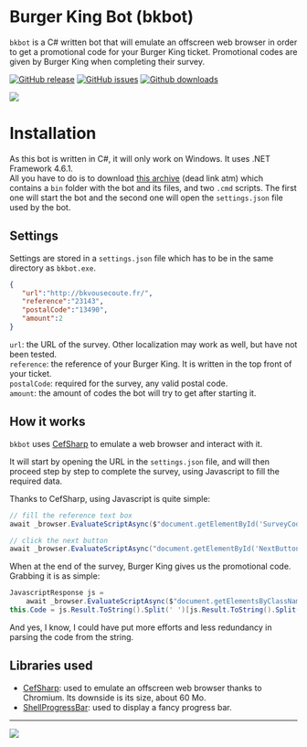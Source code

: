 # Burger King Bot (bkbot)

`bkbot` is a C# written bot that will emulate an offscreen web browser in order to get a promotional code for your Burger King ticket. Promotional codes are given by Burger King when completing their survey.

[![GitHub release](https://img.shields.io/github/release/hawezo/BurgerKingBot.svg?style=flat-square)](https://github.com/hawezo/BurgerKingBot)
[![GitHub issues](https://img.shields.io/github/issues/hawezo/BurgerKingBot.svg?style=flat-square)](https://github.com/hawezo/BurgerKingBot/issues)
[![Github downloads](https://img.shields.io/github/downloads/hawezo/BurgerKingBot/total.svg?style=flat-square)](https://github.com/hawezo/BurgerKingBot)

![](https://i.imgur.com/DGvS5pK.gif)

# Installation

As this bot is written in C#, it will only work on Windows. It uses .NET Framework 4.6.1.  
All you have to do is to download [this archive](http://hawezo.legtux.org/downloads/bkbot.zip) (dead link atm) which contains a `bin` folder with the bot and its files, and two `.cmd` scripts. The first one will start the bot and the second one will open the `settings.json` file used by the bot.

## Settings

Settings are stored in a `settings.json` file which has to be in the same directory as `bkbot.exe`.

```json
{  
   "url":"http://bkvousecoute.fr/",
   "reference":"23143",
   "postalCode":"13490",
   "amount":2
}
```

`url`: the URL of the survey. Other localization may work as well, but have not been tested.  
`reference`: the reference of your Burger King. It is written in the top front of your ticket.  
`postalCode`: required for the survey, any valid postal code.  
`amount`: the amount of codes the bot will try to get after starting it. 

## How it works

`bkbot` uses [CefSharp](https://github.com/cefsharp/CefSharp) to emulate a web browser and interact with it.

It will start by opening the URL in the `settings.json` file, and will then proceed step by step to complete the survey, using Javascript to fill the required data.

Thanks to CefSharp, using Javascript is quite simple:

```csharp
// fill the reference text box
await _browser.EvaluateScriptAsync($"document.getElementById('SurveyCode').value = '{_settings.reference}';");

// click the next button
await _browser.EvaluateScriptAsync("document.getElementById('NextButton').click();");
```
When at the end of the survey, Burger King gives us the promotional code. Grabbing it is as simple:

```csharp
JavascriptResponse js =
    await _browser.EvaluateScriptAsync($"document.getElementsByClassName('ValCode')[0].innerHTML;");
this.Code = js.Result.ToString().Split(' ')[js.Result.ToString().Split(' ').Length - 1].Trim();
```

And yes, I know, I could have put more efforts and less redundancy in parsing the code from the string.

## Libraries used

- [CefSharp](https://github.com/cefsharp/CefSharp): used to emulate an offscreen web browser thanks to Chromium. Its downside is its size, about 60 Mo.
- [ShellProgressBar](https://github.com/Mpdreamz/shellprogressbar): used to display a fancy progress bar.

---

![](https://i.imgur.com/FLrDZDt.png)
